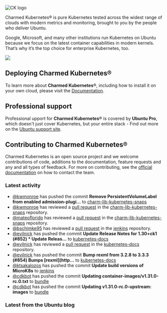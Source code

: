 ![CK logo](https://assets.ubuntu.com/v1/451d4cf4-Charmed+Kubernetes_RGB_onWhite_2022.svg)

Charmed Kubernetes® is pure Kubernetes tested across the widest range of clouds with modern metrics and monitoring, brought to you by the people who deliver Ubuntu.

Google, Microsoft, and many other institutions run Kubernetes on Ubuntu because we focus on the latest container capabilities in modern kernels. That’s why it’s the top choice for enterprise Kubernetes, too.

![](https://assets.ubuntu.com/v1/843c77b6-juju-at-a-glace.svg)

## Deploying Charmed Kubernetes®

To learn more about **Charmed Kubernetes**®, including how to install it on your own cloud, please visit the [Documentation][docs].

## Professional support

Professional upport for **Charmed Kubernetes**® is covered by **Ubuntu Pro**, which doesn't just cover Kubernetes, but your entire stack - Find out more on the [Ubuntu support site](https://ubuntu.com/support).

## Contributing to Charmed Kubernetes®

Charmed Kubernetes is an open source project and we welcome contributions of code, additions to the documentation, feature requests and any and all types of feedback. For more on contributing, see the [official documentation][get-in-touch] on how to contact the team.

<!-- LINKS -->
[docs]: https://ubuntu.com/kubernetes/docs
[get-in-touch]: https://ubuntu.com/kubernetes/docs/get-in-touch

### Latest activity

<!-- activity starts -->
 - [@kwmonroe](https://github.com/kwmonroe) has pushed the commit **Remove PersistentVolumeLabel from enabled admission-plugi...** to [charm-lib-kubernetes-snaps](https://github.com/charmed-kubernetes/charm-lib-kubernetes-snaps)
 - [@kwmonroe](https://github.com/kwmonroe) has reviewed a [pull request](https://github.com/charmed-kubernetes/charm-lib-kubernetes-snaps/pull/26) in the [charm-lib-kubernetes-snaps](https://github.com/charmed-kubernetes/charm-lib-kubernetes-snaps) repository.
 - [@mateoflorido](https://github.com/mateoflorido) has reviewed a [pull request](https://github.com/charmed-kubernetes/charm-lib-kubernetes-snaps/pull/26) in the [charm-lib-kubernetes-snaps](https://github.com/charmed-kubernetes/charm-lib-kubernetes-snaps) repository.
 - [@bschimke95](https://github.com/bschimke95) has reviewed a [pull request](https://github.com/charmed-kubernetes/jenkins/pull/1556) in the [jenkins](https://github.com/charmed-kubernetes/jenkins) repository.
 - [@evilnick](https://github.com/evilnick) has pushed the commit **Update Release Notes for 1.30+ck1 (#852)  * Update Releas...** to [kubernetes-docs](https://github.com/charmed-kubernetes/kubernetes-docs)
 - [@evilnick](https://github.com/evilnick) has reviewed a [pull request](https://github.com/charmed-kubernetes/kubernetes-docs/pull/852) in the [kubernetes-docs](https://github.com/charmed-kubernetes/kubernetes-docs) repository.
 - [@evilnick](https://github.com/evilnick) has pushed the commit **Bump rexml from 3.2.8 to 3.3.3 (#854)  Bumps [rexml](http...** to [kubernetes-docs](https://github.com/charmed-kubernetes/kubernetes-docs)
 - [@ktsakalozos](https://github.com/ktsakalozos) has pushed the commit **Update build versions of MicroK8s** to [jenkins](https://github.com/charmed-kubernetes/jenkins)
 - [@cdkbot](https://github.com/cdkbot) has pushed the commit **Updating container-images/v1.31.0-rc.0.txt** to [bundle](https://github.com/charmed-kubernetes/bundle)
 - [@cdkbot](https://github.com/cdkbot) has pushed the commit **Updating v1.31.0-rc.0-upstream: images** to [bundle](https://github.com/charmed-kubernetes/bundle)
<!-- activity ends -->

<!-- roadmap starts -->

<!-- roadmap ends -->

### Latest from the Ubuntu blog

<!-- blog starts -->

<!-- blog ends -->
